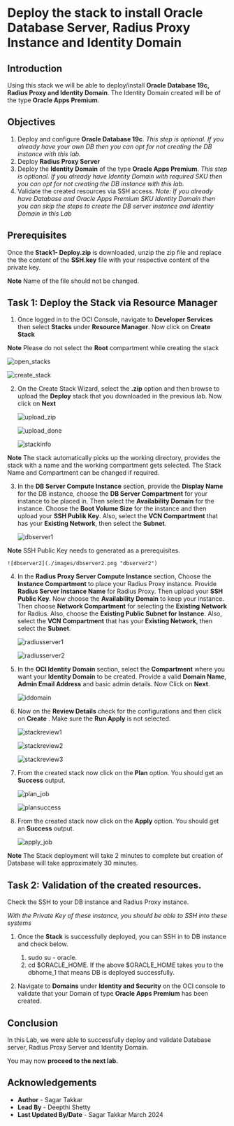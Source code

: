 
# Deploy the stack to install Oracle Database Server, Radius Proxy Instance and Identity Domain

## Introduction

Using this stack we will be able to deploy/install **Oracle Database 19c, Radius Proxy and Identity Domain**. The Identity Domain created will be of the type **Oracle Apps Premium**.


## Objectives

1.	Deploy and configure **Oracle Database 19c**. *This step is optional. If you already have your own DB then you can opt for not creating the DB instance with this lab.*
2. 	Deploy **Radius Proxy Server**
3.	Deploy the **Identity Domain** of the type **Oracle Apps Premium**. *This step is optional. If you already have Identity Domain with required SKU then you can opt for not creating the DB instance with this lab.*
4.	Validate the created resources via SSH access.
*Note: If you already have Database and Oracle Apps Premium SKU Identity Domain then you can skip the steps to create the DB server instance and Identity Domain in this Lab*

## Prerequisites

Once the **Stack1- Deploy.zip** is downloaded, unzip the zip file and replace the the content of the **SSH.key** file  with your respective content of the private key.

**Note** Name of the file should not be changed.

## Task 1: Deploy the Stack via Resource Manager

1. Once logged in to the OCI Console, navigate to **Developer Services** then select **Stacks** under **Resource Manager**. Now click on **Create Stack**

**Note** Please do not select the **Root** compartment while creating the stack

![open_stacks](./images/open_stacks.png "open_stacks")
	
![create_stack](./images/create_stack.png "create_stack")
 
2. On the Create Stack Wizard, select the **.zip** option and then browse to upload the **Deploy** stack that you downloaded in the previous lab. Now click on **Next**

	![upload_zip](./images/upload_zip.png "upload_zip")
	
	![upload_done](./images/upload_done.png "upload_done")
	
	![stackinfo](./images/stackinfo.png "stackinfo")
	
**Note** The stack automatically picks up the working directory, provides the stack with a name and the working compartment gets selected. The Stack Name and Compartment can be changed if required.

3. In the **DB Server Compute Instance** section, provide the **Display Name** for the DB instance, choose the **DB Server Compartment** for your instance to be placed in. Then select the **Availability Domain** for the instance. Choose the **Boot Volume Size** for the instance and then upload your **SSH Publik Key**. Also, select the **VCN Compartment** that has your **Existing Network**, then select the **Subnet**.

	![dbserver1](./images/dbserver1.png "dbserver1")
	
**Note** SSH Public Key needs to generated as a prerequisites.

	![dbserver2](./images/dbserver2.png "dbserver2")	

4. In the **Radius Proxy Server Compute Instance** section, Choose the **Instance Compartment** to place your Radius Proxy instance. Provide **Radius Server Instance Name** for Radius Proxy. Then upload your **SSH Public Key**. Now choose the **Availability Domain** to keep your instance. Then choose **Network Compartment** for selecting the **Existing Network** for Radius. Also, choose the **Existing Public Subnet for Instance**. Also, select the **VCN Compartment** that has your **Existing Network**, then select the **Subnet**.

	![radiusserver1](./images/radiusserver1.png "radiusserver1")
	
	![radiusserver2](./images/radiusserver2.png "radiusserver2")
	
5. In the **OCI Identity Domain** section, select the **Compartment** where you want your **Identity Domain** to be created. Provide a valid **Domain Name**, **Admin Email Address** and basic admin details. Now Click on **Next**. 
	
    ![iddomain](./images/iddomain.png "iddomain")
	
6. Now on the **Review Details** check for the configurations and then click on **Create** . Make sure the **Run Apply** is not selected.

	![stackreview1](./images/stackreview1.png "stackreview1")
	
	![stackreview2](./images/stackreview2.png "stackreview2")
	
	![stackreview3](./images/stackreview3.png "stackreview3")
	
7. From the created stack now click on the **Plan** option. You should get an **Success** output.

	![plan_job](./images/plan_job.png "plan_job")
	
	![plansuccess](./images/plansuccess.png "plansuccess")
	
8. From the created stack now click on the **Apply** option. You should get an **Success** output.	

	![apply_job](./images/apply_job.png "apply_job")

**Note** The Stack deployment will take 2 minutes to complete but creation of Database will take approximately 30 minutes.

## Task 2: Validation of the created resources.

Check the SSH to your DB instance and Radius Proxy instance.

*With the Private Key of these instance, you should be able to SSH into these systems*

1. Once the **Stack** is successfully deployed, you can SSH in to DB instance and check below.
	1. sudo su - oracle.
	2. cd $ORACLE_HOME. 
If the above $ORACLE_HOME takes you to the dbhome_1 that means DB is deployed successfully.

2. Navigate to **Domains** under **Identity and Security** on the OCI console to validate that your Domain of type **Oracle Apps Premium** has been created.

## Conclusion

In this Lab, we were able to successfully deploy and validate Database server, Radius Proxy Server and Identity Domain. 

 You may now **proceed to the next lab.**

## Acknowledgements
* **Author** - Sagar Takkar
* **Lead By** - Deepthi Shetty 
* **Last Updated By/Date** - Sagar Takkar March 2024
